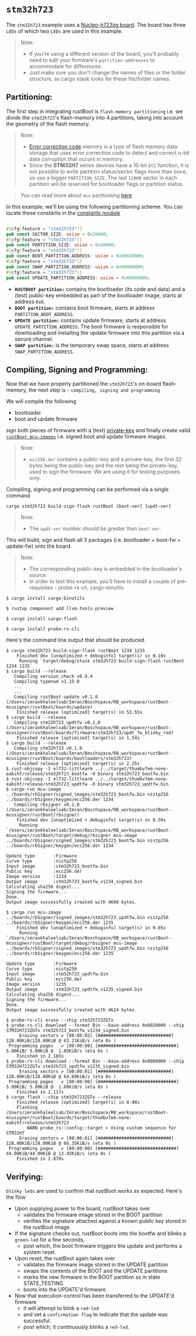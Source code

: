 # `stm32h723`

The `stm32h723` example uses a [Nucleo-h723zg board](https://www.st.com/en/evaluation-tools/nucleo-h723zg.html). The board has three `LEDs` of which two `LEDs` are used in this example.

> Note:
> - If you're using a different version of the board, you'll probably need to edit your firmware's `partition-addresses` to accommodate for differences. 
> - Just make sure you don't change the names of files or the folder structure, as cargo xtask looks for these file/folder names.

## Partitioning:

The first step in integrating rustBoot is `flash-memory partitioning` i.e. we divide the `stm32h723`'s flash-memory into 4 partitions, taking into account the geometry of the flash memory.

> Note:
> - [Error correction code](https://www.st.com/resource/en/application_note/an5342-error-correction-code-ecc-management-for-internal-memories-protection-on-stm32h7-series-stmicroelectronics.pdf) memory is a type of flash memory data storage that uses error correction code to detect and correct n-bit data corruption that occurs in memory.
> - Since the **STM32H7** series devices have a 10-bit `ECC` function, it is not possible to write partition status/sector flags more than once, so use a bigger `PARTITION_SIZE`. The last `128KB` sector in each partition will be reserved for bootloader flags or partition status.

> You can read more about `mcu` partitioning [here](../arch/partitions.md#micro-controller-partitions)

In this example, we'll be using the following partitioning scheme. You can locate these constants in the [constants module](https://github.com/nihalpasham/rustBoot/blob/main/rustBoot/src/constants.rs)

```rust

#[cfg(feature = "stm32h723")]
pub const SECTOR_SIZE: usize = 0x20000;
#[cfg(feature = "stm32h723")]
pub const PARTITION_SIZE: usize = 0x40000;
#[cfg(feature = "stm32h723")]
pub const BOOT_PARTITION_ADDRESS: usize = 0x08020000;
#[cfg(feature = "stm32h723")]
pub const SWAP_PARTITION_ADDRESS: usize = 0x080A0000;
#[cfg(feature = "stm32h723")]
pub const UPDATE_PARTITION_ADDRESS: usize = 0x08060000;
```
- **`RUSTBOOT partition:`** contains the bootloader (its code and data) and a (test) public-key embedded as part of the bootloader image, starts at address `0x0`.
- **`BOOT partition:`** contains boot firmware, starts at address `PARTITION_BOOT_ADDRESS`.
- **`UPDATE partition:`** contains update firmware, starts at address `UPDATE_PARTITION_ADDRESS`. The boot firmware is responsible for downloading and installing the update firmware into this partition via a secure channel.
- **`SWAP partition:`** is the temporary swap space, starts at address `SWAP_PARTITION_ADDRESS`. 

## Compiling, Signing and Programming: 

Now that we have properly partitioned the `stm32h723`'s on-board flash-memory, the next step is - `compiling, signing and programming ` 

We will compile the following 
- bootloader 
- boot and update firmware

sign both pieces of firmware with a (test) [private-key](https://github.com/nihalpasham/rustBoot/tree/main/boards/rbSigner/keygen) and finally create valid [`rustBoot mcu-images`](../arch/images.md#mcu-image-format) i.e. signed boot and update firmware images.

> Note:
> - `ecc256.der` contains a public-key and a private-key, the first 32 bytes being the public-key and the rest being the private-key, used to sign the firmware. We are using it for testing purposes only.

Compiling, signing and programming can be performed via a single command

```Terminal
cargo stm32h723 build-sign-flash rustBoot [boot-ver] [updt-ver]
``` 
> Note:
> - The `updt-ver` number should be greater than `boot-ver`.

This will build, sign and flash all 3 packages (i.e. bootloader + boot-fw + update-fw) onto the board.

> Note: 
> - The corresponding public-key is embedded in the bootloader's source.
> - In order to test this example, you'll have to install a couple of pre-requisites - probe-rs-cli, cargo-binutils.

```pre-requisites
$ cargo install cargo-binutils

$ rustup component add llvm-tools-preview

$ cargo install cargo-flash

$ cargo install probe-rs-cli
```

Here's the command line output that should be produced.

```Terminal
$ cargo stm32h723 build-sign-flash rustBoot 1234 1235
    Finished dev [unoptimized + debuginfo] target(s) in 0.10s
     Running `target/debug/xtask stm32h723 build-sign-flash rustBoot 1234 1235`
$ cargo build --release
   Compiling version_check v0.9.4
   Compiling typenum v1.15.0
   ...
   ...
   Compiling rustBoot-update v0.1.0 (/Users/imrankhaleelsab/Imran/Boschspace/RB_workspace/rustBoot-mcusigner/rustBoot/boards/update)
    Finished release [optimized] target(s) in 53.55s
$ cargo build --release
   Compiling stm32h723_updtfw v0.1.0 (/Users/imrankhaleelsab/Imran/Boschspace/RB_workspace/rustBoot-mcusigner/rustBoot/boards/firmware/stm32h723/updt_fw_blinky_red)
    Finished release [optimized] target(s) in 1.54s
$ cargo build --release
   Compiling stm32h723 v0.1.0 (/Users/imrankhaleelsab/Imran/Boschspace/RB_workspace/rustBoot-mcusigner/rustBoot/boards/bootloaders/stm32h723)
    Finished release [optimized] target(s) in 2.25s
$ rust-objcopy -I elf32-littlearm ../../target/thumbv7em-none-eabihf/release/stm32h723_bootfw -O binary stm32h723_bootfw.bin
$ rust-objcopy -I elf32-littlearm ../../target/thumbv7em-none-eabihf/release/stm32h723_updtfw -O binary stm32h723_updtfw.bin
$ cargo run mcu-image ../boards/rbSigner/signed_images/stm32h723_bootfw.bin nistp256 ../boards/rbSigner/keygen/ecc256.der 1234
   Compiling rbsigner v0.1.0 (/Users/imrankhaleelsab/Imran/Boschspace/RB_workspace/rustBoot-mcusigner/rustBoot/rbsigner)
    Finished dev [unoptimized + debuginfo] target(s) in 0.59s
     Running `/Users/imrankhaleelsab/Imran/Boschspace/RB_workspace/rustBoot-mcusigner/rustBoot/target/debug/rbsigner mcu-image ../boards/rbSigner/signed_images/stm32h723_bootfw.bin nistp256 ../boards/rbSigner/keygen/ecc256.der 1234`

Update type       :Firmware
Curve type        :nistp256
Input image       :stm32h723_bootfw.bin
Public key        :ecc256.der
Image version     :1234
Output image      :stm32h723_bootfw_v1234_signed.bin
Calculating sha256 digest...
Signing the firmware...
Done.
Output image successfully created with 4608 bytes.

$ cargo run mcu-image ../boards/rbSigner/signed_images/stm32h723_updtfw.bin nistp256 ../boards/rbSigner/keygen/ecc256.der 1235
    Finished dev [unoptimized + debuginfo] target(s) in 0.05s
     Running `/Users/imrankhaleelsab/Imran/Boschspace/RB_workspace/rustBoot-mcusigner/rustBoot/target/debug/rbsigner mcu-image ../boards/rbSigner/signed_images/stm32h723_updtfw.bin nistp256 ../boards/rbSigner/keygen/ecc256.der 1235`

Update type       :Firmware
Curve type        :nistp256
Input image       :stm32h723_updtfw.bin
Public key        :ecc256.der
Image version     :1235
Output image      :stm32h723_updtfw_v1235_signed.bin
Calculating sha256 digest...
Signing the firmware...
Done.
Output image successfully created with 4624 bytes.

$ probe-rs-cli erase --chip stm32h723ZGTx
$ probe-rs-cli download --format Bin --base-address 0x8020000 --chip STM32H723ZGTx stm32h723_bootfw_v1234_signed.bin
     Erasing sectors ✔ [00:00:02] [############################] 128.00KiB/128.00KiB @ 63.21KiB/s (eta 0s )
 Programming pages   ✔ [00:00:00] [##############################]  5.00KiB/ 5.00KiB @  1.05KiB/s (eta 0s )
    Finished in 2.165s
$ probe-rs-cli download --format Bin --base-address 0x8060000 --chip STM32H723ZGTx stm32h723_updtfw_v1235_signed.bin
     Erasing sectors ✔ [00:00:01] [############################] 128.00KiB/128.00KiB @ 64.68KiB/s (eta 0s )
 Programming pages   ✔ [00:00:00] [##############################]  5.00KiB/ 5.00KiB @  1.08KiB/s (eta 0s )
    Finished in 2.117s
$ cargo flash --chip stm32h723ZGTx --release
    Finished release [optimized] target(s) in 0.08s
    Flashing /Users/imrankhaleelsab/Imran/Boschspace/RB_workspace/rustBoot-mcusigner/rustBoot/boards/target/thumbv7em-none-eabihf/release/stm32h723
        WARN probe_rs::config::target > Using custom sequence for STM32H7
     Erasing sectors ✔ [00:00:01] [############################] 128.00KiB/128.00KiB @ 66.35KiB/s (eta 0s )
 Programming pages   ✔ [00:00:00] [##############################] 44.00KiB/44.00KiB @ 13.45KiB/s (eta 0s )
    Finished in 2.878s
```
## Verifying:

`blinky leds` are used to confirm that rustBoot works as expected. Here's the flow

- Upon supplying power to the board, rustBoot takes over 
    - validates the firmware image stored in the BOOT partition
    - verifies the signature attached against a known public key stored in the rustBoot image.
- If the signature checks out, rustBoot boots into the bootfw and blinks a `green-led` for a few seconds, 
    - post which, the boot firmware triggers the update and performs a system reset. 
- Upon reset, the rustBoot again takes over 
    - validates the firmware image stored in the UPDATE partition 
    - swaps the contents of the BOOT and the UPDATE partitions
    - marks the new firmware in the BOOT partition as in state STATE_TESTING
    - boots into the UPDATE'd firmware 
- Now that execution-control has been transferred to the UPDATE'd firmware
    - it will attempt to blink a `red-led` 
    - and set a `confirmation flag` to indicate that the update was successful.
    - post which, it continuously blinks a `red-led`.